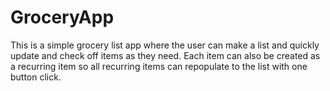 # GroceryApp
This is a simple grocery list app where the user can make a list and quickly update and check off items as they need. Each
item can also be created as a recurring item so all recurring items can repopulate to the list with one button click.
